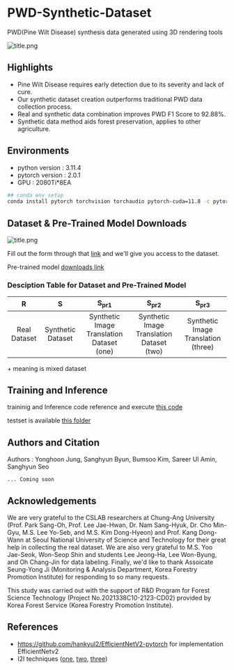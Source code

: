 # PWD-Synthetic-Dataset
PWD(Pine Wilt Disease) synthesis data generated using 3D rendering tools

![title.png](./images/title.png)  

## Highlights

- Pine Wilt Disease requires early detection due to its severity and lack of cure.
- Our synthetic dataset creation outperforms traditional PWD data collection process.
- Real and synthetic data combination improves PWD F1 Score to 92.88%.
- Synthetic data method aids forest preservation, applies to other agriculture.

## Environments

- python  version : 3.11.4
- pytorch version :  2.0.1
- GPU : 2080Ti*8EA

```bash
## conda env setup
conda install pytorch torchvision torchaudio pytorch-cuda=11.8 -c pytorch -c nvidia
```

## Dataset & Pre-Trained Model Downloads

![title.png](./images/data_const.png)  

Fill out the form through that [link](https://docs.google.com/forms/d/e/1FAIpQLSc1FoXqo3Rg39M_A8Q6VT07oeJTf7BK7faU9uh2N9cvG_NC3A/viewform?usp=sf_link) and we'll give you access to the dataset.

Pre-trained model [downloads link](https://drive.google.com/drive/folders/1K-XfZnuhrESKyhlb9z9zK1cmyWAyUggU?usp=drive_link)



### Desciption Table for Dataset and Pre-Trained Model

|R|S|S<sub>pr1|S<sub>pr2|S<sub>pr3|
|:-:|:-:|:-:|:-:|:-:|
|Real Dataset|Synthetic Dataset|Synthetic Image Translation Dataset (one)|Synthetic Image Translation Dataset (two)| Synthetic Image Translation (three)|

\+ meaning is mixed dataset


## Training and Inference

traininig and Inference code reference and execute [this code](./train.py)

testset is available [this folder](./test_dataset)


## Authors and Citation

Authors : Yonghoon Jung, Sanghyun Byun, Bumsoo Kim, Sareer Ul Amin, Sanghyun Seo

```
... Coming soon
```

## Acknowledgements

We are very grateful to the CSLAB researchers at Chung-Ang University (Prof. Park Sang-Oh, Prof. Lee Jae-Hwan, Dr. Nam Sang-Hyuk, Dr. Cho Min-Gyu, M.S. Lee Yo-Seb, and M.S. Kim Dong-Hyeon) and Prof. Kang Dong-Wann at Seoul National University of Science and Technology for their great help in collecting the real dataset. We are also very grateful to M.S. Yoo Jae-Seok, Won-Seop Shin and students Lee Jeong-Ha, Lee Won-Byung, and Oh Chang-Jin for data labeling. Finally, we'd like to thank Assoicate Seung-Yong Ji (Monitoring & Analysis Department, Korea Forestry Promotion Institute) for responding to so many requests.

This study was carried out with the support of R&D Program for Forest Science Technology (Project No.2021338C10-2123-CD02) provided by Korea Forest Service (Korea Forestry Promotion Institute).

## References

- https://github.com/hankyul2/EfficientNetV2-pytorch for implementation EfficientNetv2
- I2I techniques ([one](https://github.com/taesungp/contrastive-unpaired-translation), [two](https://github.com/sapphire497/query-selected-attention), [three](https://github.com/Mid-Push/Decent))
